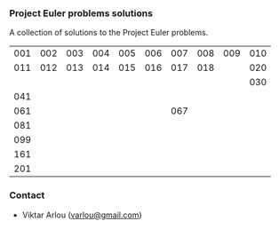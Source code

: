### Project Euler problems solutions

A collection of solutions to the Project Euler problems.

|     |     |     |     |     |     |     |     |     |     |
|-----|-----|-----|-----|-----|-----|-----|-----|-----|-----|
| 001 | 002 | 003 | 004 | 005 | 006 | 007 | 008 | 009 | 010 |
| 011 | 012 | 013 | 014 | 015 | 016 | 017 | 018 |     | 020 |
|     |     |     |     |     |     |     |     |     | 030 |
| 041 |     |     |     |     |     |     |     |     |     |
| 061 |     |     |     |     |     | 067 |     |     |     |
| 081 |     |     |     |     |     |     |     |     |     |
| 099 |     |     |     |     |     |     |     |     |     |
| 161 |     |     |     |     |     |     |     |     |     |
| 201 |     |     |     |     |     |     |     |     |     |

### Contact

* Viktar Arlou (varlou@gmail.com)
